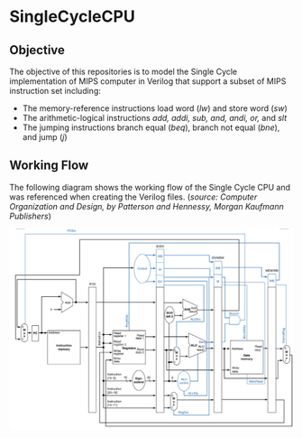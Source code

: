 # SingleCycleCPU

## Objective

The objective of this repositories is to model the Single Cycle implementation of MIPS computer in Verilog that support a subset of MIPS instruction set including:
* The memory-reference instructions load word (*lw*) and store word (*sw*)
* The arithmetic-logical instructions *add, addi, sub, and, andi, or,* and *slt*
* The jumping instructions branch equal (*beq*), branch not equal (*bne*), and jump (*j*)

## Working Flow

The following diagram shows the working flow of the Single Cycle CPU and was referenced when creating the Verilog files. (*source: Computer Organization and Design, by Patterson and Hennessy, Morgan Kaufmann Publishers*)

![SingleCycle](https://github.com/JYBian/PipelineCPU/blob/master/PiplineCPU.png)

